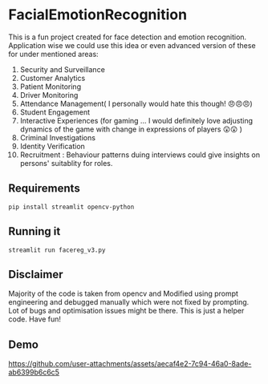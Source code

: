 # FacialEmotionRecognition

This is a fun project created for face detection and emotion recognition. Application wise we could use this idea or even advanced version of these for under mentioned areas:

1. Security and Surveillance
2. Customer Analytics
3. Patient Monitoring
4. Driver Monitoring
5. Attendance Management( I personally would hate this though! 😠😠😠)
6. Student Engagement
7. Interactive Experiences (for gaming ... I would definitely love adjusting dynamics of the game with change in expressions of players 😲😲 )
8. Criminal Investigations
9. Identity Verification
10. Recruitment : Behaviour patterns duing interviews could give insights on persons' suitablity for roles.

## Requirements
```
pip install streamlit opencv-python 
```

## Running it
```
streamlit run facereg_v3.py
```
## Disclaimer
Majority of the code is taken from opencv and Modified using prompt engineering and debugged manually which were not fixed by prompting.
Lot of bugs and optimisation issues might be there. This is just a helper code. Have fun!

## Demo


https://github.com/user-attachments/assets/aecaf4e2-7c94-46a0-8ade-ab6399b6c6c5

